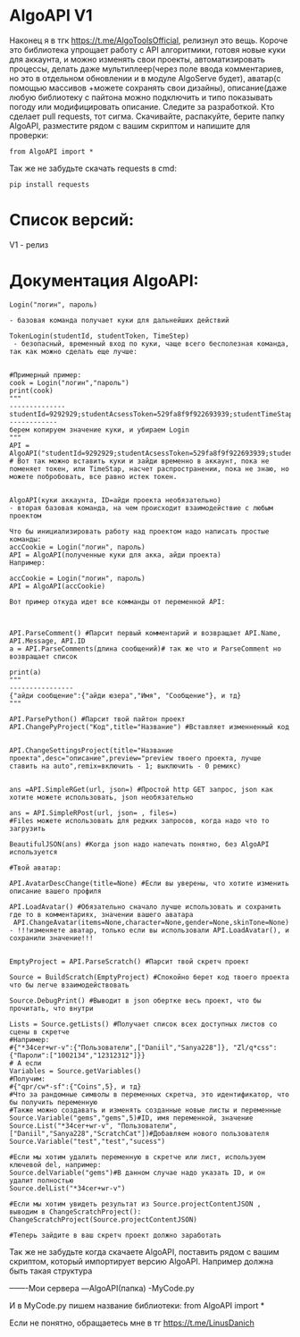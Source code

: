 # AlgoAPI V1

Наконец я в тгк https://t.me/AlgoToolsOfficial, релизнул это вещь. Короче это библиотека упрощает работу с API алгоритмики, готовя новые куки для аккаунта, и можно изменять свои проекты, автоматизировать процессы, делать даже мультиплеер(через поле ввода комментариев, но это в отдельном обновлении и в модуле AlgoServe будет), аватар(с помощью массивов +можете сохранять свои дизайны), описание(даже любую библиотеку с пайтона можно подключить и типо показывать погоду или модифицировать описание. Следите за разработкой. Кто сделает pull requests, тот сигма. Скачивайте, распакуйте, берите папку AlgoAPI, разместите рядом с вашим скриптом и напишите для проверки:
```
from AlgoAPI import *
```
Так же не забудьте скачать requests в cmd:
```
pip install requests
```

# Список версий:
V1 - релиз

# Документация AlgoAPI:
```
Login("логин", пароль)

- базовая команда получает куки для дальнейших действий

TokenLogin(studentId, studentToken, TimeStep)
 - безопасный, временный вход по куки, чаще всего бесполезная команда, так как можно сделать еще лучше:


#Примерный пример:
cook = Login("логин","пароль")
print(cook)
"""
--------------
studentId=9292929;studentAcsessToken=529fa8f9f922693939;studentTimeStap=199292293908
------------
берем копируем значение куки, и убираем Login
"""
API = AlgoAPI("studentId=9292929;studentAcsessToken=529fa8f9f922693939;studentTimeStap=199292293908")
# Вот так можно вставить куки и зайди временно в аккаунт, пока не поменяет токен, или TimeStap, насчет распространении, пока не знаю, но можете побробовать, все равно истек токен.


AlgoAPI(куки аккаунта, ID=айди проекта необязательно) 
- вторая базовая команда, на чем происходит взаимодействие с любым проектом

Что бы инициализировать работу над проектом надо написать простые команды:
accCookie = Login("логин", пароль)
API = AlgoAPI(полученные куки для акка, айди проекта)
Например:

accCookie = Login("логин", пароль)
API = AlgoAPI(accCookie)

Вот пример откуда идет все комманды от переменной API:



API.ParseComment() #Парcит первый комментарий и возвращает API.Name, API.Message, API.ID
a = API.ParseComments(длина сообщений)# так же что и ParseComment но возвращает список

print(a)
"""
----------------
{"айди сообщение":{"айди юзера","Имя", "Сообщение"}, и тд}
"""

API.ParsePython() #Парсит твой пайтон проект
API.ChangePyProject("Код",title="Название") #Вставляет изменненный код


API.ChangeSettingsProject(title="Название проекта",desc="описание",preview="preview твоего проекта, лучше ставить на auto",remix=включить - 1; выключить - 0 ремикс)


ans =API.SimpleRGet(url, json=) #Простой http GET запрос, json как хотите можете использовать, json необязательно 

ans = API.SimpleRPost(url, json= , files=)
#Files можете использовать для редких запросов, когда надо что то загрузить

BeautifulJSON(ans) #Когда json надо напечать понятно, без AlgoAPI используется 

#Твой аватар:

API.AvatarDescChange(title=None) #Если вы уверены, что хотите изменить описание вашего профиля

API.LoadAvatar() #Обязательно сначало лучше использовать и сохранить где то в комментариях, значении вашего аватара
 API.ChangeAvatar(items=None,character=None,gender=None,skinTone=None) - !!!изменяете аватар, только если вы использовали API.LoadAvatar(), и сохранили значение!!!


EmptyProject = API.ParseScratch() #Парсит твой скретч проект

Source = BuildScratch(EmptyProject) #Спокойно берет код твоего проекта что бы легче взаимодействовать

Source.DebugPrint() #Выводит в json обертке весь проект, что бы прочитать, что внутри

Lists = Source.getLists() #Получает список всех доступных листов со сцены в скретче
#Например:
#{"*34cer+wr-v":{"Пользователи",["Daniil","Sanya228"]}, "Zl/q*css":{"Пароли":["1002134","12312312"]}}
# А если
Variables = Source.getVariables()
#Получим:
#{"qpr/cw*-sf":{"Coins",5}, и тд}
#Что за рандомные символы в переменных скретча, это идентификатор, что бы получить переменную
#Также можно создавать и изменять созданные новые листы и переменные
Source.Variable("gems","gems",5)#ID, имя переменной, значение
Source.List("*34cer+wr-v", "Пользователи", ["Daniil","Sanya228","ScratchCat"])#Добавляем нового пользователя
Source.Variable("test","test","sucess")

#Если мы хотим удалить переменную в скретче или лист, используем ключевой del, например:
Source.delVariable("gems")#В данном случае надо указать ID, и он удалит полностью
Source.delList("*34cer+wr-v")

#Если мы хотим увидеть результат из Source.projectContentJSON , выводим в ChangeScratchProject():
ChangeScratchProject(Source.projectContentJSON)

#Теперь зайдите в ваш скретч проект должно заработать
```


Так же не забудьте когда скачаете AlgoAPI, поставить рядом с вашим скриптом, который импортирует версию AlgoAPI. Например должна быть такая структура

——-Мои сервера
—AlgoAPI(папка)
-MyCode.py

И в MyCode.py пишем название библиотеки:
from AlgoAPI import * 

Если не понятно, обращаетесь мне в тг https://t.me/LinusDanich